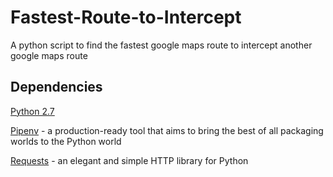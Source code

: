 # Fastest-Route-to-Intercept
A python script to find the fastest google maps route to intercept another google maps route

## Dependencies
[Python 2.7](https://www.python.org/downloads/release/python-2715/)

[Pipenv](https://pipenv.readthedocs.io/en/latest/) - a production-ready tool that aims to bring the best of all packaging worlds to the Python world

[Requests](http://docs.python-requests.org/en/master/user/install/#install) - an elegant and simple HTTP library for Python
